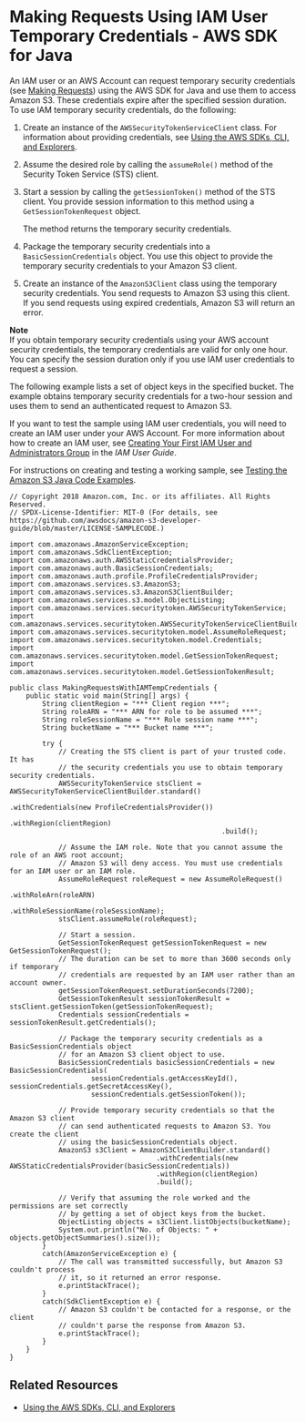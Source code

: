 # Making Requests Using IAM User Temporary Credentials \- AWS SDK for Java<a name="AuthUsingTempSessionTokenJava"></a>

An IAM user or an AWS Account can request temporary security credentials \(see [Making Requests](MakingRequests.md)\) using the AWS SDK for Java and use them to access Amazon S3\. These credentials expire after the specified session duration\. To use IAM temporary security credentials, do the following:

1. Create an instance of the `AWSSecurityTokenServiceClient` class\. For information about providing credentials, see [Using the AWS SDKs, CLI, and Explorers](UsingAWSSDK.md)\.

1. Assume the desired role by calling the `assumeRole()` method of the Security Token Service \(STS\) client\.

1. Start a session by calling the `getSessionToken()` method of the STS client\. You provide session information to this method using a `GetSessionTokenRequest` object\. 

   The method returns the temporary security credentials\.

1. Package the temporary security credentials into a `BasicSessionCredentials` object\. You use this object to provide the temporary security credentials to your Amazon S3 client\.

1. Create an instance of the `AmazonS3Client` class using the temporary security credentials\. You send requests to Amazon S3 using this client\. If you send requests using expired credentials, Amazon S3 will return an error\.

**Note**  
If you obtain temporary security credentials using your AWS account security credentials, the temporary credentials are valid for only one hour\. You can specify the session duration only if you use IAM user credentials to request a session\.

The following example lists a set of object keys in the specified bucket\. The example obtains temporary security credentials for a two\-hour session and uses them to send an authenticated request to Amazon S3\.

If you want to test the sample using IAM user credentials, you will need to create an IAM user under your AWS Account\. For more information about how to create an IAM user, see [Creating Your First IAM User and Administrators Group](http://docs.aws.amazon.com/IAM/latest/UserGuide/getting-started_create-admin-group.html) in the *IAM User Guide*\.

For instructions on creating and testing a working sample, see [Testing the Amazon S3 Java Code Examples](UsingTheMPJavaAPI.md#TestingJavaSamples)\. 

```
// Copyright 2018 Amazon.com, Inc. or its affiliates. All Rights Reserved.
// SPDX-License-Identifier: MIT-0 (For details, see https://github.com/awsdocs/amazon-s3-developer-guide/blob/master/LICENSE-SAMPLECODE.)

import com.amazonaws.AmazonServiceException;
import com.amazonaws.SdkClientException;
import com.amazonaws.auth.AWSStaticCredentialsProvider;
import com.amazonaws.auth.BasicSessionCredentials;
import com.amazonaws.auth.profile.ProfileCredentialsProvider;
import com.amazonaws.services.s3.AmazonS3;
import com.amazonaws.services.s3.AmazonS3ClientBuilder;
import com.amazonaws.services.s3.model.ObjectListing;
import com.amazonaws.services.securitytoken.AWSSecurityTokenService;
import com.amazonaws.services.securitytoken.AWSSecurityTokenServiceClientBuilder;
import com.amazonaws.services.securitytoken.model.AssumeRoleRequest;
import com.amazonaws.services.securitytoken.model.Credentials;
import com.amazonaws.services.securitytoken.model.GetSessionTokenRequest;
import com.amazonaws.services.securitytoken.model.GetSessionTokenResult;

public class MakingRequestsWithIAMTempCredentials {
    public static void main(String[] args) {
        String clientRegion = "*** Client region ***";
        String roleARN = "*** ARN for role to be assumed ***";
        String roleSessionName = "*** Role session name ***";
        String bucketName = "*** Bucket name ***";

        try {
            // Creating the STS client is part of your trusted code. It has
            // the security credentials you use to obtain temporary security credentials.
            AWSSecurityTokenService stsClient = AWSSecurityTokenServiceClientBuilder.standard()
                                                    .withCredentials(new ProfileCredentialsProvider())
                                                    .withRegion(clientRegion)
                                                    .build();

            // Assume the IAM role. Note that you cannot assume the role of an AWS root account;
            // Amazon S3 will deny access. You must use credentials for an IAM user or an IAM role.
            AssumeRoleRequest roleRequest = new AssumeRoleRequest()
                                                    .withRoleArn(roleARN)
                                                    .withRoleSessionName(roleSessionName);
            stsClient.assumeRole(roleRequest);

            // Start a session.
            GetSessionTokenRequest getSessionTokenRequest = new GetSessionTokenRequest();
            // The duration can be set to more than 3600 seconds only if temporary
            // credentials are requested by an IAM user rather than an account owner.
            getSessionTokenRequest.setDurationSeconds(7200);
            GetSessionTokenResult sessionTokenResult = stsClient.getSessionToken(getSessionTokenRequest);
            Credentials sessionCredentials = sessionTokenResult.getCredentials();

            // Package the temporary security credentials as a BasicSessionCredentials object 
            // for an Amazon S3 client object to use.
            BasicSessionCredentials basicSessionCredentials = new BasicSessionCredentials(
                    sessionCredentials.getAccessKeyId(), sessionCredentials.getSecretAccessKey(),
                    sessionCredentials.getSessionToken());

            // Provide temporary security credentials so that the Amazon S3 client 
			// can send authenticated requests to Amazon S3. You create the client 
			// using the basicSessionCredentials object.
            AmazonS3 s3Client = AmazonS3ClientBuilder.standard()
                                    .withCredentials(new AWSStaticCredentialsProvider(basicSessionCredentials))
                                    .withRegion(clientRegion)
                                    .build();

            // Verify that assuming the role worked and the permissions are set correctly
            // by getting a set of object keys from the bucket.
            ObjectListing objects = s3Client.listObjects(bucketName);
            System.out.println("No. of Objects: " + objects.getObjectSummaries().size());
        }
        catch(AmazonServiceException e) {
            // The call was transmitted successfully, but Amazon S3 couldn't process 
            // it, so it returned an error response.
            e.printStackTrace();
        }
        catch(SdkClientException e) {
            // Amazon S3 couldn't be contacted for a response, or the client
            // couldn't parse the response from Amazon S3.
            e.printStackTrace();
        }
    }
}
```

## Related Resources<a name="RelatedResources008"></a>
+ [Using the AWS SDKs, CLI, and Explorers](UsingAWSSDK.md)